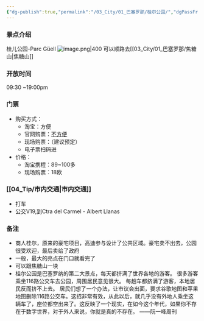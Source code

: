 ```yaml
---
{"dg-publish":true,"permalink":"/03_City/01_巴塞罗那/桂尔公园/","dgPassFrontmatter":true}
---
```


### 景点介绍
桂儿公园-Parc Güell
![image.png|400](https://obsidan-1314364309.cos.ap-beijing.myqcloud.com/obsidan/20250303030635975.png)
可以顺路去[[03_City/01_巴塞罗那/焦糖山\|焦糖山]]

### 开放时间
09:30 ~19:00pm
### 门票
+ 购买方式：
	+ 淘宝：方便
	+ 官网购票：[不方便](https://realalcazarsevilla.cliqueo.es/es/patronato-del-real-alcazar-de-sevilla/visita-real-alcazar-de-sevilla/)
	+ 现场购票：（建议预定）
	+ 电子票扫码进
+ 价格：
	+ 淘宝携程：89~100多
	+ 现场购票：18欧
### [[04_Tip/市内交通\|市内交通]]
+ 打车
+ 公交V19,到Ctra del Carmel - Albert Llanas

### 备注
+ 商人桂尔，原来的豪宅项目，高迪参与设计了公共区域。豪宅卖不出去，公园很受欢迎，最后卖给了政府
+ 一般，最大的亮点在门口就看完了
+ 可以跟焦糖山一块
+ ​桂尔公园是巴塞罗纳的第二大景点，每天都挤满了世界各地的游客。 很多游客乘坐116路公交车去公园，周围居民意见很大。 每趟车都挤满了游客，本地居民反而挤不上去。 居民们想了一个办法，让市议会出面，要求谷歌地图和苹果地图删除116路公交车。 ​这招非常有效，从此以后，就几乎没有外地人乘坐这辆车了，座位都空出来了。 ​这反映了一个现实，在如今这个年代，如果你不存在于数字世界，对于外人来说，你就是真的不存在。 ——阮一峰周刊
